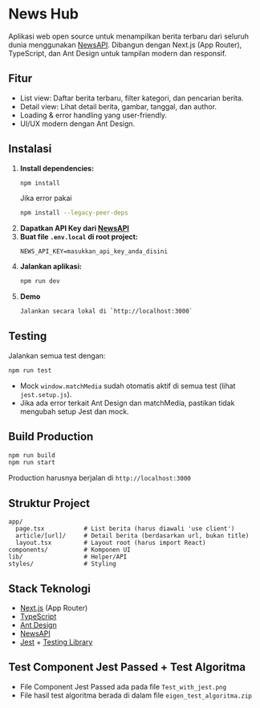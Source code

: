 # News Hub

Aplikasi web open source untuk menampilkan berita terbaru dari seluruh dunia menggunakan [NewsAPI](https://newsapi.org/). Dibangun dengan Next.js (App Router), TypeScript, dan Ant Design untuk tampilan modern dan responsif.

## Fitur
- List view: Daftar berita terbaru, filter kategori, dan pencarian berita.
- Detail view: Lihat detail berita, gambar, tanggal, dan author.
- Loading & error handling yang user-friendly.
- UI/UX modern dengan Ant Design.

## Instalasi
1. **Install dependencies:**
   ```bash
   npm install
   ```
   Jika error pakai
   ```bash
   npm install --legacy-peer-deps
   ```
2. **Dapatkan API Key dari [NewsAPI](https://newsapi.org/)**
3. **Buat file `.env.local` di root project:**
   ```env.local
   NEWS_API_KEY=masukkan_api_key_anda_disini
   ```
4. **Jalankan aplikasi:**
   ```bash
   npm run dev
   ```
5. **Demo**
   ```bash
   Jalankan secara lokal di `http://localhost:3000`
   ```

## Testing
Jalankan semua test dengan:
```bash
npm run test
```
- Mock `window.matchMedia` sudah otomatis aktif di semua test (lihat `jest.setup.js`).
- Jika ada error terkait Ant Design dan matchMedia, pastikan tidak mengubah setup Jest dan mock.

## Build Production
```bash
npm run build
npm run start
```
Production harusnya berjalan di `http://localhost:3000`

## Struktur Project
```
app/
  page.tsx           # List berita (harus diawali 'use client')
  article/[url]/     # Detail berita (berdasarkan url, bukan title)
  layout.tsx         # Layout root (harus import React)
components/          # Komponen UI
lib/                 # Helper/API
styles/              # Styling
```

## Stack Teknologi
- [Next.js](https://nextjs.org/) (App Router)
- [TypeScript](https://www.typescriptlang.org/)
- [Ant Design](https://ant.design/)
- [NewsAPI](https://newsapi.org/)
- [Jest](https://jestjs.io/) + [Testing Library](https://testing-library.com/)

## Test Component Jest Passed + Test Algoritma
- File Component Jest Passed ada pada file `Test_with_jest.png`
- File hasil test algoritma berada di dalam file `eigen_test_algoritma.zip`
